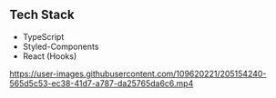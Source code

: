## Tech Stack

- TypeScript
- Styled-Components
- React (Hooks)



https://user-images.githubusercontent.com/109620221/205154240-565d5c53-ec38-41d7-a787-da25765da6c6.mp4

